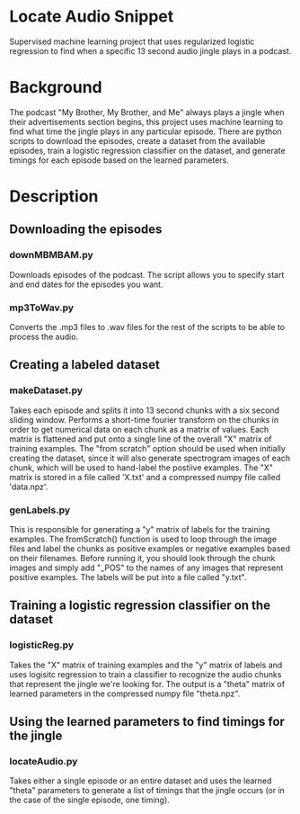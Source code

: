 # Locate Audio Snippet
Supervised machine learning project that uses regularized logistic regression to find when a specific 13 second audio jingle plays in a podcast.

# Background
The podcast "My Brother, My Brother, and Me" always plays a jingle when their advertisements section begins, this project uses machine learning to find what time the jingle plays in any particular episode. There are python scripts to download the episodes, create a dataset from the available episodes, train a logistic regression classifier on the dataset, and generate timings for each episode based on the learned parameters. 

# Description

## Downloading the episodes

### downMBMBAM.py
Downloads episodes of the podcast. The script allows you to specify start and end dates for the episodes you want.

### mp3ToWav.py
Converts the .mp3 files to .wav files for the rest of the scripts to be able to process the audio.

## Creating a labeled dataset

### makeDataset.py 
Takes each episode and splits it into 13 second chunks with a six second sliding window. Performs a short-time fourier transform on the chunks in order to get numerical data on each chunk as a matrix of values. Each matrix is flattened and put onto a single line of the overall "X" matrix of training examples. The "from scratch" option should be used when initially creating the dataset, since it will also generate spectrogram images of each chunk, which will be used to hand-label the postiive examples. The "X" matrix is stored in a file called 'X.txt' and a compressed numpy file called 'data.npz'.

### genLabels.py
This is responsible for generating a "y" matrix of labels for the training examples. The fromScratch() function is used to loop through the image files and label the chunks as positive examples or negative examples based on their filenames. Before running it, you should look through the chunk images and simply add "_POS" to the names of any images that represent positive examples. The labels will be put into a file called "y.txt".

## Training a logistic regression classifier on the dataset

### logisticReg.py
Takes the "X" matrix of training examples and the "y" matrix of labels and uses logisitc regression to train a classifier to recognize the audio chunks that represent the jingle we're looking for. The output is a "theta" matrix of learned parameters in the compressed numpy file "theta.npz".

## Using the learned parameters to find timings for the jingle

### locateAudio.py
Takes either a single episode or an entire dataset and uses the learned "theta" parameters to generate a list of timings that the jingle occurs (or in the case of the single episode, one timing).